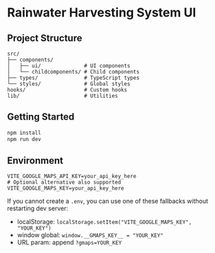 # Rainwater Harvesting System UI

## Project Structure

```
src/
├── components/
│   ├── ui/              # UI components
│   └── childcomponents/ # Child components
├── types/               # TypeScript types
└── styles/              # Global styles
hooks/                   # Custom hooks
lib/                     # Utilities
```

## Getting Started

```bash
npm install
npm run dev
```

## Environment

```
VITE_GOOGLE_MAPS_API_KEY=your_api_key_here
# Optional alternative also supported
VITE_GOOGLE_MAPS_KEY=your_api_key_here
```

If you cannot create a `.env`, you can use one of these fallbacks without restarting dev server:

- localStorage: `localStorage.setItem("VITE_GOOGLE_MAPS_KEY", "YOUR_KEY")`
- window global: `window.__GMAPS_KEY__ = "YOUR_KEY"`
- URL param: append `?gmaps=YOUR_KEY`
